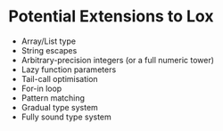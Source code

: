 # Potential Extensions to Lox

- Array/List type
- String escapes
- Arbitrary-precision integers (or a full numeric tower)
- Lazy function parameters
- Tail-call optimisation
- For-in loop
- Pattern matching
- Gradual type system
- Fully sound type system
